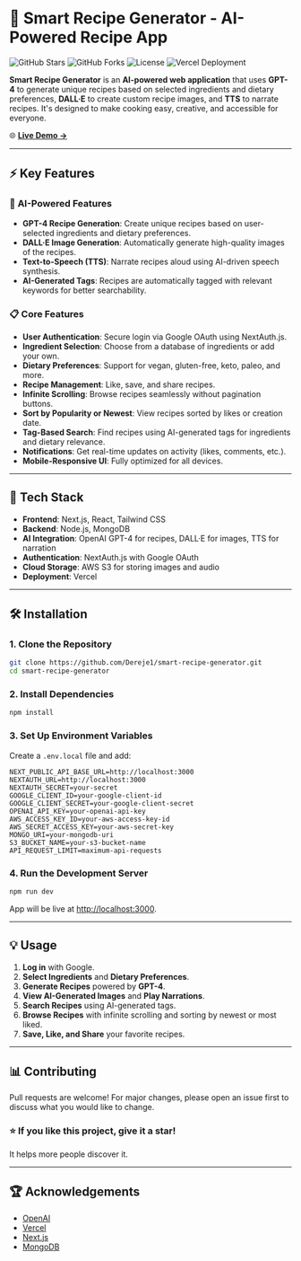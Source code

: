 
# 🍳 Smart Recipe Generator - AI-Powered Recipe App

![GitHub Stars](https://img.shields.io/github/stars/Dereje1/smart-recipe-generator?style=social)
![GitHub Forks](https://img.shields.io/github/forks/Dereje1/smart-recipe-generator?style=social)
![License](https://img.shields.io/github/license/Dereje1/smart-recipe-generator)
![Vercel Deployment](https://img.shields.io/badge/Deployed%20on-Vercel-green)

**Smart Recipe Generator** is an **AI-powered web application** that uses **GPT-4** to generate unique recipes based on selected ingredients and dietary preferences, **DALL·E** to create custom recipe images, and **TTS** to narrate recipes. It's designed to make cooking easy, creative, and accessible for everyone.

🌐 **[Live Demo →](https://smart-recipe-generator.vercel.app/)**

---

## ⚡️ Key Features

### 🤖 **AI-Powered Features**
- **GPT-4 Recipe Generation**: Create unique recipes based on user-selected ingredients and dietary preferences.
- **DALL·E Image Generation**: Automatically generate high-quality images of the recipes.
- **Text-to-Speech (TTS)**: Narrate recipes aloud using AI-driven speech synthesis.
- **AI-Generated Tags**: Recipes are automatically tagged with relevant keywords for better searchability.

### 📋 **Core Features**
- **User Authentication**: Secure login via Google OAuth using NextAuth.js.
- **Ingredient Selection**: Choose from a database of ingredients or add your own.
- **Dietary Preferences**: Support for vegan, gluten-free, keto, paleo, and more.
- **Recipe Management**: Like, save, and share recipes.
- **Infinite Scrolling**: Browse recipes seamlessly without pagination buttons.
- **Sort by Popularity or Newest**: View recipes sorted by likes or creation date.
- **Tag-Based Search**: Find recipes using AI-generated tags for ingredients and dietary relevance.
- **Notifications**: Get real-time updates on activity (likes, comments, etc.).
- **Mobile-Responsive UI**: Fully optimized for all devices.

---

## 🚀 Tech Stack

- **Frontend**: Next.js, React, Tailwind CSS
- **Backend**: Node.js, MongoDB
- **AI Integration**: OpenAI GPT-4 for recipes, DALL·E for images, TTS for narration
- **Authentication**: NextAuth.js with Google OAuth
- **Cloud Storage**: AWS S3 for storing images and audio
- **Deployment**: Vercel

---

## 🛠️ Installation

### 1. **Clone the Repository**
```bash
git clone https://github.com/Dereje1/smart-recipe-generator.git
cd smart-recipe-generator
```

### 2. **Install Dependencies**
```bash
npm install
```

### 3. **Set Up Environment Variables**
Create a `.env.local` file and add:
```env
NEXT_PUBLIC_API_BASE_URL=http://localhost:3000
NEXTAUTH_URL=http://localhost:3000
NEXTAUTH_SECRET=your-secret
GOOGLE_CLIENT_ID=your-google-client-id
GOOGLE_CLIENT_SECRET=your-google-client-secret
OPENAI_API_KEY=your-openai-api-key
AWS_ACCESS_KEY_ID=your-aws-access-key-id
AWS_SECRET_ACCESS_KEY=your-aws-secret-key
MONGO_URI=your-mongodb-uri
S3_BUCKET_NAME=your-s3-bucket-name
API_REQUEST_LIMIT=maximum-api-requests
```

### 4. **Run the Development Server**
```bash
npm run dev
```
App will be live at [http://localhost:3000](http://localhost:3000).

---

## 💡 Usage

1. **Log in** with Google.
2. **Select Ingredients** and **Dietary Preferences**.
3. **Generate Recipes** powered by **GPT-4**.
4. **View AI-Generated Images** and **Play Narrations**.
5. **Search Recipes** using AI-generated tags.
6. **Browse Recipes** with infinite scrolling and sorting by newest or most liked.
7. **Save, Like, and Share** your favorite recipes.

---

## 📊 Contributing

Pull requests are welcome! For major changes, please open an issue first to discuss what you would like to change.

### ⭐ **If you like this project, give it a star!**  
It helps more people discover it.

---

## 🏆 Acknowledgements
- [OpenAI](https://openai.com/)
- [Vercel](https://vercel.com/)
- [Next.js](https://nextjs.org/)
- [MongoDB](https://www.mongodb.com/)
